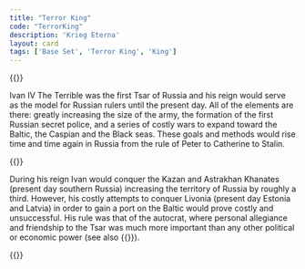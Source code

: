 ```yaml
---
title: "Terror King"
code: "TerrorKing"
description: 'Krieg Eterna'
layout: card
tags: ['Base Set', 'Terror King', 'King']
---
```

{{<card-detail-page title="TerrorKing" artwork="Tsar Ivan The Terrible by Viktor Vasnetsov (1897)" attr="Leo Tolstoy" book="The Death of Ivan Ilych">}}
<p>
Ivan IV The Terrible was the first Tsar of Russia and his reign would serve as the model for Russian rulers until the present day. All of the elements are there: greatly increasing the size of the army, the formation of the first Russian secret police, and a series of costly wars to expand toward the Baltic, the Caspian and the Black seas. These goals and methods would rise time and time again in Russia from the rule of Peter to Catherine to Stalin.
</p>
{{<card-detail-image file="oprichniki.jpg" caption="Oprichniki by Nikolai Nevrev (1870)">}}
<p>
During his reign Ivan would conquer the Kazan and Astrakhan Khanates (present day southern Russia) increasing the territory of Russia by roughly a third. However, his costly attempts to conquer Livonia (present day Estonia and Latvia) in order to gain a port on the Baltic would prove costly and unsuccessful. His rule was that of the autocrat, where personal allegiance and friendship to the Tsar was much more important than any other political or economic power (see also {{<cardlink name="Wrath">}}).
</p>
{{</card-detail-page>}}